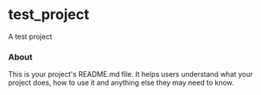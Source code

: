 test_project
============

A test project

### About

This is your project's README.md file. It helps users understand what your
project does, how to use it and anything else they may need to know.